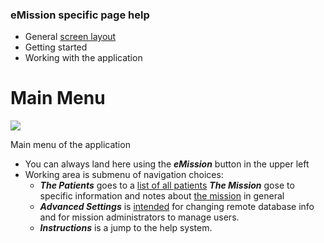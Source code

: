 ### eMission specific page help
* General [screen layout](help/GeneralLayout.md)
* Getting started
* Working with the application

# Main Menu
![](file:///home/paul/emission/images/MainMenu.png)

Main menu of the application

* You can always land here using the *__eMission__* button in the upper left
* Working area is submenu of navigation choices:
  * *__The Patients__* goes to a [list of all patients](/help/PatientList.md)
  *__The Mission__* gose to specific information and notes about [the mission](help/Mission.md) in general
  * *__Advanced Settings__* is [intended](/help/Advanced.md) for changing remote database info and for mission administrators to manage users.
  * *__Instructions__* is a jump to the help system.
